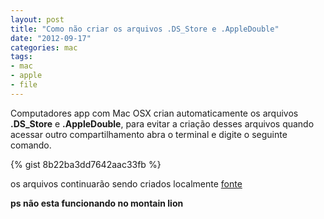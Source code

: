 ```yaml
---
layout: post
title: "Como não criar os arquivos .DS_Store e .AppleDouble"
date: "2012-09-17"
categories: mac
tags:
- mac
- apple
- file
---
```


Computadores app com Mac OSX crian automaticamente os arquivos **.DS_Store** e **.AppleDouble**, para evitar a criação desses arquivos quando acessar outro compartilhamento abra o terminal e digite o seguinte comando.

{% gist 8b22ba3dd7642aac33fb %}

os arquivos continuarão sendo criados localmente
[fonte](http://hints.macworld.com/article.php?story=2005070300463515)

**ps não esta funcionando no montain lion**
